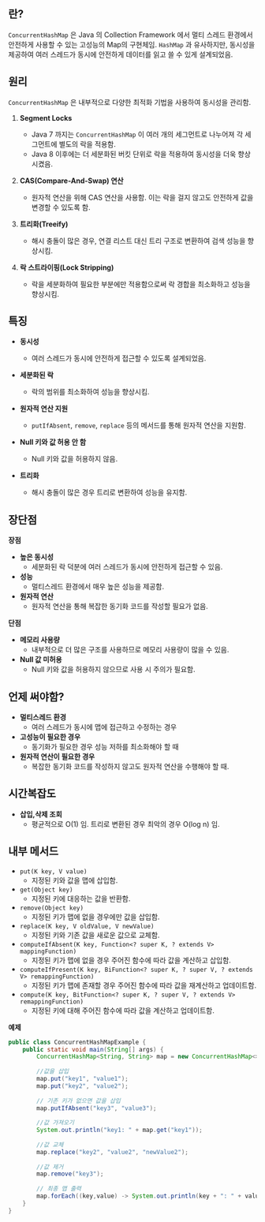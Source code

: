 
## 란? 

`ConcurrentHashMap` 은 Java 의 Collection Framework 에서 멀티 스레드 환경에서 안전하게 사용할 수 있는 고성능의 Map의 구현체임.
`HashMap` 과 유사하지만, 동시성을 제공하여 여러 스레드가 동시에 안전하게 데이터를 읽고 쓸 수 있게 설계되었음.

## 원리

`ConcurrentHashMap` 은 내부적으로 다양한 최적화 기법을 사용하여 동시성을 관리함.

1. **Segment Locks**
	* Java 7 까지는 `ConcurrentHashMap` 이 여러 개의 세그먼트로 나누어져 각 세그먼트에 별도의 락을 적용함.
	* Java 8 이후에는 더 세분화된 버킷 단위로 락을 적용하여 동시성을 더욱 향상 시켰음.

2. **CAS(Compare-And-Swap) 연산**
	* 원자적 연산을 위해 CAS 연산을 사용함. 이는 락을 걸지 않고도 안전하게 값을 변경할 수 있도록 함.

3. **트리화(Treeify)**
	* 해시 충돌이 많은 경우, 연결 리스트 대신 트리 구조로 변환하여 검색 성능을 향상시킴.

4. **락 스트라이핑(Lock Stripping)**
	* 락을 세분화하여 필요한 부분에만 적용함으로써 락 경합을 최소화하고 성능을 향상시킴.

## 특징

* **동시성**
	* 여러 스레드가 동시에 안전하게 접근할 수 있도록 설계되었음.

* **세분화된 락**
	* 락의 범위를 최소화하여 성능을 향상시킴.

* **원자적 연산 지원**
	* `putIfAbsent`, `remove`, `replace` 등의 메서드를 통해 원자적 연산을 지원함.

* **Null 키와 값 허용 안 함**
	* Null 키와 값을 허용하지 않음.

* **트리화**
	* 해시 충돌이 많은 경우 트리로 변환하여 성능을 유지함.


## 장단점

**장점**
* **높은 동시성**
	* 세분화된 락 덕분에 여러 스레드가 동시에 안전하게 접근할 수 있음.
* **성능**
	* 멀티스레드 환경에서 매우 높은 성능을 제공함.
* **원자적 연산**
	* 원자적 연산을 통해 복잡한 동기화 코드를 작성할 필요가 없음.

**단점**
* **메모리 사용량**
	* 내부적으로 더 많은 구조를 사용하므로 메모리 사용량이 많을 수 있음.
* **Null 값 미허용**
	* Null 키와 값을 허용하지 않으므로 사용 시 주의가 필요함.


## 언제 써야함?

* **멀티스레드 환경**
	* 여러 스레드가 동시에 맵에 접근하고 수정하는 경우
* **고성능이 필요한 경우**
	* 동기화가 필요한 경우 성능 저하를 최소화해야 할 때
* **원자적 연산이 필요한 경우**
	* 복잡한 동기화 코드를 작성하지 않고도 원자적 연산을 수행해야 할 때.


## 시간복잡도
* **삽입,삭제 조회**
	* 평균적으로 O(1) 임. 트리로 변환된 경우 최악의 경우 O(log n) 임.



## 내부 메서드

* `put(K key, V value)`
	* 지정된 키와 값을 맵에 삽입함.
* `get(Object key)` 
	* 지정된 키에 대응하는 값을 반환함.
* `remove(Object key)`
	* 지정된 키가 맵에 없을 경우에만 값을 삽입함.
* `replace(K key, V oldValue, V newValue)`
	* 지정된 키와 기존 값을 새로운 값으로 교체함.
* `computeIfAbsent(K key, Function<? super K, ? extends V> mappingFunction)`
	* 지정된 키가 맵에 없을 경우 주어진 함수에 따라 값을 계산하고 삽입함.
* `computeIfPresent(K key, BiFunction<? super K, ? super V, ? extends V> remappingFunction)`
	* 지정된 키가 맵에 존재할 경우 주어진 함수에 따라 값을 재계산하고 업데이트함.
* `compute(K key, BitFunction<? super K, ? super V, ? extends V> remappingFunction)`
	* 지정된 키에 대해 주어진 함수에 따라 값을 계산하고 업데이트함.

**예제**
```java
public class ConcurrentHashMapExample {
	public static void main(String[] args) {
		ConcurrentHashMap<String, String> map = new ConcurrentHashMap<>();
		
		//값을 삽입
		map.put("key1", "value1");
		map.put("key2", "value2");
		
		// 기존 키가 없으면 값을 삽입
		map.putIfAbsent("key3", "value3");
		
		//값 가져오기
		System.out.println("key1: " + map.get("key1"));
		
		//값 교체
		map.replace("key2", "value2", "newValue2");
		
		//값 제거
		map.remove("key3");
		
		// 최종 맵 출력
		map.forEach((key,value) -> System.out.println(key + ": " + value));
	}
}
```